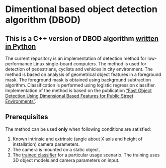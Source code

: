 # Dimentional based object detection algorithm (DBOD)
## This is a C++ version of DBOD algorithm [written in Python](https://github.com/necator9/detection_method)
The current repository is an implementation of detection method for low-performance Linux single-board computers.
The method is used for detection of pedestrians, cyclists and vehicles in city environment.
The method is based on analysis of geometrical object features in a foreground mask. The foreground mask is obtained using background subtraction algorithm.
Classification is performed using logistic regression classifier.
Implementation of the method is based on the publication [“Fast Object Detection Using Dimensional Based Features for Public Street Environments”](https://www.mdpi.com/2624-6511/3/1/6).

## Prerequisites
The method can be used **only** when following conditions are satisfied:
1) Known intrinsic and extrinsic (angle about X axis and height of installation) camera parameters.
2) The camera is mounted on a static object.
3) The [trained classifier](https://github.com/necator9/model_training) for a particular usage scenario. The training uses 3D object models and camera parameters on input.